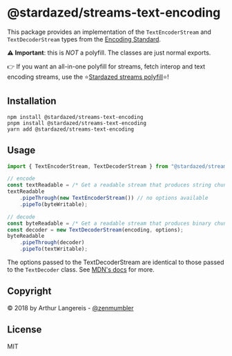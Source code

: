 @stardazed/streams-text-encoding
================================
This package provides an implementation of the `TextEncoderStream` and `TextDecoderStream`
types from the [Encoding Standard](https://encoding.spec.whatwg.org/).

**⚠️ Important**: this is _NOT_ a polyfill. The classes are just normal exports.

👉 If you want an all-in-one polyfill for streams, fetch interop and text encoding streams,
use the ⭐️[Stardazed streams polyfill](https://www.npmjs.com/package/@stardazed/streams-polyfill)⭐️!

Installation
------------
```
npm install @stardazed/streams-text-encoding
pnpm install @stardazed/streams-text-encoding
yarn add @stardazed/streams-text-encoding
```

Usage
-----
```js
import { TextEncoderStream, TextDecoderStream } from "@stardazed/streams-text-encoding";

// encode
const textReadable = /* Get a readable stream that produces string chunks */;
textReadable
    .pipeThrough(new TextEncoderStream()) // no options available
    .pipeTo(byteWritable);

// decode
const byteReadable = /* Get a readable stream that produces binary chunks */;
const decoder = new TextDecoderStream(encoding, options);
byteReadable
    .pipeThrough(decoder)
    .pipeTo(textWritable);
```

The options passed to the TextDecoderStream are identical to those passed to the
`TextDecoder` class. See [MDN's docs](https://developer.mozilla.org/en-US/docs/Web/API/TextDecoder/TextDecoder)
for more.

Copyright
---------
© 2018 by Arthur Langereis - [@zenmumbler](https://twitter.com/zenmumbler)

License
-------
MIT
